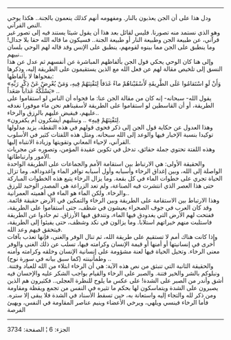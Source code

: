 ------------------------------------------------------------------------

ودل هذا على أن الجن يعذبون بالنار. ومفهومه أنهم كذلك ينعمون بالجنة..
هكذا يوحي النص القرآني.  
وهو الذي نستمد منه تصورنا. فليس لقائل بعد هذا أن يقول شيئا يستند فيه إلى
تصور غير قرآني، عن طبيعة الجن وطبيعة النار أو طبيعة الجنة.. فسيكون ما
قاله الله حقا بلا جدال! وما ينطبق على الجن مما بينوه لقومهم، ينطبق على
الإنس وقد قاله لهم الوحي بلسان نبيهم..  
وإلى هنا كان الوحي يحكي قول الجن بألفاظهم المباشرة عن أنفسهم ثم عدل عن
هذا النسق إلى تلخيص مقالة لهم عن فعل الله مع الذين يستقيمون على الطريقة
إليه، وذكرها بفحواها لا بألفاظها:  
«وَأَنْ لَوِ اسْتَقامُوا عَلَى الطَّرِيقَةِ لَأَسْقَيْناهُمْ ماءً غَدَقاً لِنَفْتِنَهُمْ فِيهِ، وَمَنْ يُعْرِضْ عَنْ
ذِكْرِ رَبِّهِ يَسْلُكْهُ عَذاباً صَعَداً» ..  
يقول الله- سبحانه- إنه كان من مقالة الجن عنا: ما فحواه أن الناس لو
استقاموا على الطريقة، أو أن القاسطين لو استقاموا على الطريقة لأسقيناهم
نحن ماء موفورا نغدقه عليهم، فيفيض عليهم بالرزق والرخاء..  
«لِنَفْتِنَهُمْ فِيهِ» .. ونبتليهم أيشكرون أم يكفرون.  
وهذا العدول عن حكاية قول الجن إلى ذكر فحوى قولهم في هذه النقطة، يزيد
مدلولها توكيدا بنسبة الإخبار فيها والوعد إلى الله سبحانه. ومثل هذه
اللفتات كثير في الأسلوب القرآني، لإحياء المعاني وتقويتها وزيادة الانتباه
إليها.  
وهذه اللفتة تحتوي جملة حقائق، تدخل في تكوين عقيدة المؤمن، وتصوره عن
مجريات الأمور وارتباطاتها.  
والحقيقة الأولى: هي الارتباط بين استقامة الأمم والجماعات على الطريقة
الواحدة الواصلة إلى الله، وبين إغداق الرخاء وأسبابه وأول أسبابه توافر
الماء واغدوداقه. وما تزال الحياة تجري على خطوات الماء في كل بقعة. وما
يزال الرخاء يتبع هذه الخطوات المباركة حتى هذا العصر الذي انتشرت فيه
الصناعة، ولم تعد الزراعة هي المصدر الوحيد للرزق والرخاء. ولكن الماء هو
الماء في أهميته العمرانية..  
وهذا الارتباط بين الاستقامة على الطريقة وبين الرخاء والتمكين في الأرض
حقيقة قائمة. وقد كان العرب في جوف الصحراء يعيشون في شظف، حتى استقاموا
على الطريقة، ففتحت لهم الأرض التي يغدودق فيها الماء، وتتدفق فيها
الأرزاق. ثم حادوا عن الطريقة فاستلبت منهم خيراتهم استلابا. وما يزالون في
نكد وشظف، حتى يفيئوا إلى الطريقة، فيتحقق فيهم وعد الله.  
وإذا كانت هناك أمم لا تستقيم على طريقة الله، ثم تنال الوفر والغنى، فإنها
تعذب بآفات أخرى في إنسانيتها أو أمنها أو قيمة الإنسان وكرامته فيها، تسلب
عن ذلك الغنى والوفر معنى الرخاء. وتحيل الحياة فيها لعنة مشؤومة على
إنسانية الإنسان وخلقه وكرامته وأمنه وطمأنينته (كما سبق بيانه في سورة
نوح) ..  
والحقيقة الثانية التي تنبثق من نص هذه الآية: هي أن الرخاء ابتلاء من الله
للعباد وفتنة. ونبلوكم بالشر والخير فتنة. والصبر على الرخاء والقيام بواجب
الشكر عليه والإحسان فيه أشق وأندر من الصبر على الشدة! على عكس ما يلوح
للنظرة العجلى.. فكثيرون هم الذين يصبرون على الشدة ويتماسكون لها بحكم ما
تثيره في النفس من تجمع ويقظة ومقاومة ومن ذكر لله والتجاء إليه واستعانة
به، حين تسقط الأسناد في الشدة فلا يبقى إلا ستره. فأما الرخاء فينسي
ويلهي، ويرخي الأعضاء وينيم عناصر المقاومة في النفس، ويهيئ الفرصة

------------------------------------------------------------------------

الجزء: 6 ¦ الصفحة: 3734
